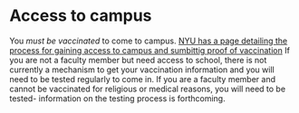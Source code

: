 # Access to campus
You _must be vaccinated_ to come to campus. [NYU has a page detailing the process for gaining access to campus and sumbittig proof of vaccination](https://www.nyu.edu/life/safety-health-wellness/coronavirus-information/safety-and-health/covid-19-vaccine/vaccine-requirement.html) If you are not a faculty member but need access to school, there is not currently a mechanism to get your vaccination information and you will need to be tested regularly to come in. If you are a faculty member and cannot be vaccinated for religious or medical reasons, you will need to be tested- information on the testing process is forthcoming.
